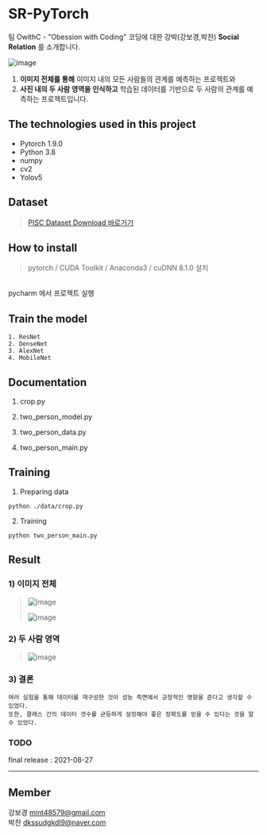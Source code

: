 # SR-PyTorch

팀 OwithC - "Obession with Coding" 코딩에 대한 강박(강보경,박찬) **Social Relation** 를 소개합니다.</br>

![image](https://user-images.githubusercontent.com/60590737/129307229-1abcd312-609c-44d2-8e76-92580cd05f86.png)

1) **이미지 전체를 통해** 이미지 내의 모든 사람들의 관계를 예측하는 프로젝트와 <br/>
2) **사진 내의 두 사람 영역을 인식하고** 학습된 데이터를 기반으로 두 사람의 관계를 예측하는 프로젝트입니다.<br/> 

## The technologies used in this project
- Pytorch 1.9.0
- Python 3.8
- numpy
- cv2
- Yolov5

## Dataset 
> [PISC Dataset Download 바로가기](https://zenodo.org/record/1059155#.YRX_VHX7Q1g)

## How to install

> pytorch / CUDA Toolkit / Anaconda3 / cuDNN 8.1.0 설치

</br> pycharm 에서 프로젝트 실행

## Train the model 
```
1. ResNet
2. DenseNet
3. AlexNet
4. MobileNet
```

## Documentation

1. crop.py

2. two_person_model.py

3. two_person_data.py

4. two_person_main.py


## Training
1. Preparing data
```shell
python ./data/crop.py
```
2. Training
```shell
python two_person_main.py
```

## Result 

### 1) 이미지 전체
> ![image](https://user-images.githubusercontent.com/60590737/129310229-0ed8c0c4-d0e7-45e2-b900-b056dd54fa94.png)
>
> ![image](https://user-images.githubusercontent.com/60590737/129310382-f74464c4-e85e-4514-ab1e-4d3a60e826af.png)

### 2) 두 사람 영역
> ![image](https://user-images.githubusercontent.com/76933244/131054276-b893284b-8569-4535-a989-6783765c2365.png)

### 3) 결론 
```
여러 실험을 통해 데이터를 재구성한 것이 성능 측면에서 긍정적인 영향을 준다고 생각할 수 있었다.   
또한, 클래스 간의 데이터 갯수를 균등하게 설정해야 좋은 정확도를 얻을 수 있다는 것을 알 수 있었다.
```

### TODO
final release : 2021-08-27

<hr>

## Member

강보경 <mint48579@gmail.com></br>
박찬 <dkssudgkdl9@naver.com></br>

